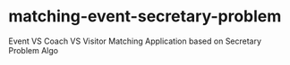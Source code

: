 # matching-event-secretary-problem
Event VS Coach VS Visitor Matching Application based on Secretary Problem Algo
